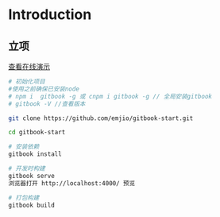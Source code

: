 # Introduction

## 立项
[查看在线演示](https://emjio.github.io/gitbook-start/index)
``` bash
# 初始化项目
#使用之前确保已安装node 
# npm i  gitbook -g 或 cnpm i gitbook -g // 全局安装gitbook 
# gitbook -V //查看版本 

git clone https://github.com/emjio/gitbook-start.git

cd gitbook-start

# 安装依赖
gitbook install 

# 开发时构建
gitbook serve 
浏览器打开 http://localhost:4000/ 预览

# 打包构建
gitbook build

```